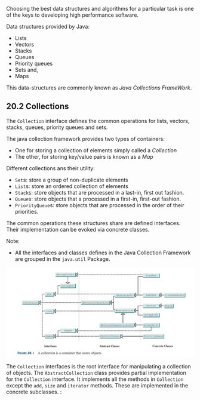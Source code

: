 Choosing the best data structures and algorithms for a particular task is one of the keys to developing high performance software.

Data structures provided by Java:
* Lists
* Vectors
* Stacks
* Queues
* Priority queues
* Sets and,
* Maps

This data-structures are commonly known as *Java Collections FrameWork*.

## 20.2 Collections
The `Collection` interface defines the common operations for lists, vectors, stacks, queues, priority queues and sets.

The java collection framework provides two types of containers:
* One for storing a collection of elements simply called a *Collection*
* The other, for storing key/value pairs is known as a *Map*

Different collections ans their utility:
* `Set`s: store a group of non-duplicate elements
* `List`s: store an ordered collection of elements
* `Stack`s: store objects that are processed in a last-in, first out fashion.
* `Queue`s: store objects that a processed in a first-in, first-out fashion.
* `PriorityQueue`s: store objects that are processed in the order of their priorities.

The common operations these structures share are defined interfaces. Their implementation can be evoked via concrete classes.

Note:
* All the interfaces and classes defines in the Java Collection Framework are grouped in the `java.util` Package.
 
![collectionsuml](source-files/imgs/collectionsuml.png)

The `Collection` interfaces is the root interface for manipulating a collection of objects. The `AbstractCollection` class provides partial implementation for the `Collection` interface. It implements all the methods in `Collection` except the `add`, `size`  and `iterator` methods. These are implemented in the concrete subclasses.
: